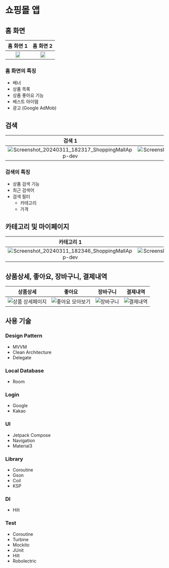# 쇼핑몰 앱

## 홈 화면
| 홈 화면 1 | 홈 화면 2 |
| :---: | :---: |
| <img src="https://github.com/96hckim/android-kotlin/assets/74343321/eebf4171-de36-4b1c-ae70-3479a0f7b1d0" width="50%"/> | <img src="https://github.com/96hckim/android-kotlin/assets/74343321/6f4bac76-007f-4aa3-a52c-48a3c3b41d92" width="50%"/> |

### 홈 화면의 특징
- 배너
- 상품 목록
- 상품 좋아요 기능
- 베스트 아이템
- 광고 (Google AdMob)

## 검색
| 검색 1 | 검색 2 | 검색 3 | 검색 4 |
| :---: | :---: | :---: | :---: |
| ![Screenshot_20240311_182317_ShoppingMallApp-dev](https://github.com/96hckim/android-kotlin/assets/74343321/3889a89a-e1aa-4e9a-b355-c186889af735) | ![Screenshot_20240311_182233_ShoppingMallApp-dev](https://github.com/96hckim/android-kotlin/assets/74343321/4d4778f6-bb95-4dc6-9594-43543fbff03a) | ![Screenshot_20240311_182240_ShoppingMallApp-dev](https://github.com/96hckim/android-kotlin/assets/74343321/a14d0937-6672-4bb2-bd02-d89b10dcce72) | ![Screenshot_20240311_182313_ShoppingMallApp-dev](https://github.com/96hckim/android-kotlin/assets/74343321/eb329187-fb8f-43be-93de-1805a9008546) |

### 검색의 특징
- 상품 검색 기능
- 최근 검색어
- 검색 필터
  - 카테고리
  - 가격

## 카테고리 및 마이페이지
| 카테고리 1 | 카테고리 2 | 마이페이지 1 | 마이페이지 2 |
| :---: | :---: | :---: | :---: |
| ![Screenshot_20240311_182346_ShoppingMallApp-dev](https://github.com/96hckim/android-kotlin/assets/74343321/200776f4-5400-4ab4-997c-91e948d5a575) | ![Screenshot_20240311_182355_ShoppingMallApp-dev](https://github.com/96hckim/android-kotlin/assets/74343321/983b53d2-a051-49f4-9697-7f2637a18a24) | ![Screenshot_20240311_182411_ShoppingMallApp-dev](https://github.com/96hckim/android-kotlin/assets/74343321/9267f317-54a0-4071-8555-5c92979d149a) | ![Screenshot_20240311_182417_ShoppingMallApp-dev](https://github.com/96hckim/android-kotlin/assets/74343321/75f91ff2-dbc8-4c18-a779-468aec84ac17) |

## 상품상세, 좋아요, 장바구니, 결제내역
| 상품상세 | 좋아요 | 장바구니 | 결제내역 |
| :---: | :---: | :---: | :---: |
| ![상품 상세페이지](https://github.com/96hckim/android-kotlin/assets/74343321/229123c5-25e0-4dfa-a9a1-63c4cb83e8a3) | ![좋아요 모아보기](https://github.com/96hckim/android-kotlin/assets/74343321/931b9a9c-c17b-4678-959f-95697e4dbc01) | ![장바구니](https://github.com/96hckim/android-kotlin/assets/74343321/b7fdb54d-60e6-4553-b0f8-ae6a5a91b40a) | ![결제내역](https://github.com/96hckim/android-kotlin/assets/74343321/0ee39f89-9c22-42fe-a2b2-d5430a152ff5) |

## 사용 기술
### Design Pattern
- MVVM
- Clean Architecture
- Delegate

### Local Database
- Room

### Login
- Google
- Kakao

### UI
- Jetpack Compose
- Navigation
- Material3

### Library
- Coroutine
- Gson
- Coil
- KSP

### DI
- Hilt

### Test
- Coroutine
- Turbine
- Mockito
- JUnit
- Hilt
- Robolectric